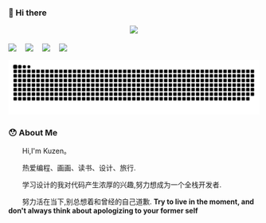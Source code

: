 ### 👋 Hi there 

<div align="center"><a href="https://mp.weixin.qq.com/cgi-bin/home?t=home/index&lang=zh_CN&token=1035653050"> <img src="https://readme-typing-svg.herokuapp.com/?lines=今天也要加油哦;I'm+Kuzen+Welcome+!&center=true&size=27"> </a> </div>

<br>

  <!-- profile logo 个人资料徽标 -->
  <div>
    <a href="hhttps://twitter.com/kuzen_lu"><img src="https://img.shields.io/badge/Twitter-推特-blue" /></a>&emsp;
    <a href="https://www.youtube.com/channel/UCaS0lReDzbvnDycIbsT7DXA"><img src="https://img.shields.io/badge/YouTube-油管-c32136" /></a>&emsp;
    <a href="https://space.bilibili.com/320648841"><img src="https://img.shields.io/badge/Bilibili-B站-ff69b4" /></a>&emsp;
    <a href="https://www.zhihu.com/people/ni-kun-ou-ba-26"><img src="https://img.shields.io/badge/Zhihu-知乎-blue" /></a>&emsp;
    <!-- visitor statistics logo 访问量统计徽标 -->
  </div>

![snake](https://raw.githubusercontent.com/chumen-Lu/chumen-Lu/output/github-contribution-grid-snake.svg)


### 😯 About Me

<p>&emsp;&emsp;Hi,I'm Kuzen。</p>
<p>&emsp;&emsp;热爱编程、画画、读书、设计、旅行. </p>
<p>&emsp;&emsp;学习设计的我对代码产生浓厚的兴趣,努力想成为一个全栈开发者.</p>
<p>&emsp;&emsp;努力活在当下,别总想着和曾经的自己道歉. <strong>Try to live in the moment, and don't always think about apologizing to your former self </strong> </p>


</td></tr>

<tr><td>

